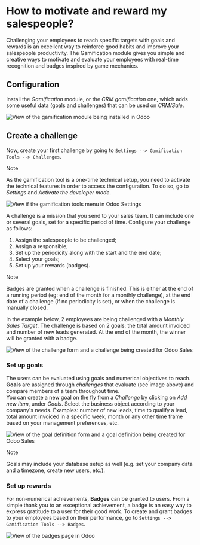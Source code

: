 # How to motivate and reward my salespeople?

Challenging your employees to reach specific targets with goals and
rewards is an excellent way to reinforce good habits and improve your
salespeople productivity. The Gamification module gives you simple and
creative ways to motivate and evaluate your employees with real-time
recognition and badges inspired by game mechanics.

## Configuration

Install the *Gamification* module, or the *CRM gamification* one, which
adds some useful data (goals and challenges) that can be used on
*CRM/Sale*.

![View of the gamification module being installed in
Odoo](gamification/gamification_module_install.png)

## Create a challenge

Now, create your first challenge by going to `Settings --> Gamification
Tools
--> Challenges`.

<div class="note">

<div class="title">

Note

</div>

As the gamification tool is a one-time technical setup, you need to
activate the technical features in order to access the configuration. To
do so, go to *Settings* and *Activate the developer mode*.

</div>

![View if the gamification tools menu in Odoo
Settings](gamification/gamification_tools_menu.png)

A challenge is a mission that you send to your sales team. It can
include one or several goals, set for a specific period of time.
Configure your challenge as follows:

1.  Assign the salespeople to be challenged;
2.  Assign a responsible;
3.  Set up the periodicity along with the start and the end date;
4.  Select your goals;
5.  Set up your rewards (badges).

<div class="note">

<div class="title">

Note

</div>

Badges are granted when a challenge is finished. This is either at the
end of a running period (eg: end of the month for a monthly challenge),
at the end date of a challenge (if no periodicity is set), or when the
challenge is manually closed.

</div>

In the example below, 2 employees are being challenged with a *Monthly
Sales Target*. The challenge is based on 2 goals: the total amount
invoiced and number of new leads generated. At the end of the month, the
winner will be granted with a badge.

![View of the challenge form and a challenge being created for Odoo
Sales](gamification/challenges.png)

### Set up goals

The users can be evaluated using goals and numerical objectives to
reach.  
**Goals** are assigned through *challenges* that evaluate (see image
above) and compare members of a team throughout time.  
You can create a new goal on the fly from a *Challenge* by clicking on
*Add new item*, under *Goals*. Select the business object according to
your company's needs. Examples: number of new leads, time to qualify a
lead, total amount invoiced in a specific week, month or any other time
frame based on your management preferences, etc.

![View of the goal definition form and a goal definition being created
for Odoo Sales](gamification/goal_definitions.png)

<div class="note">

<div class="title">

Note

</div>

Goals may include your database setup as well (e.g. set your company
data and a timezone, create new users, etc.).

</div>

### Set up rewards

For non-numerical achievements, **Badges** can be granted to users. From
a simple thank you to an exceptional achievement, a badge is an easy way
to express gratitude to a user for their good work. To create and grant
badges to your employees based on their performance, go to `Settings -->
Gamification Tools --> Badges`.

![View of the badges page in Odoo](gamification/badges.png)
